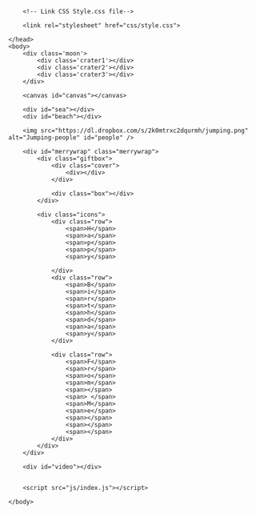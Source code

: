 <!DOCTYPR html>

<html lang="en">
    <head>
        <meta charset="UTF-8">
        <title>Birthday Gift - Dzaki Jo</title>
        
        <!-- Link CSS Style.css file-->
        
        <link rel="stylesheet" href="css/style.css">
        
    </head>
    <body>
        <div class='moon'>
            <div class='crater1'></div>
            <div class='crater2'></div>
            <div class='crater3'></div>
        </div>
        
        <canvas id="canvas"></canvas>
        
        <div id="sea"></div>
        <div id="beach"></div>
        
        <img src="https://dl.dropbox.com/s/2k0mtrxc2dqurmh/jumping.png" alt="Jumping-people" id="people" />
        
        <div id="merrywrap" class="merrywrap">
            <div class="giftbox">
                <div class="cover">
                    <div></div>
                </div>
                
                <div class="box"></div>
            </div>
            
            <div class="icons">
                <div class="row">
                    <span>H</span>
                    <span>a</span>
                    <span>p</span>
                    <span>p</span>
                    <span>y</span>
                    
                </div>
                <div class="row">
                    <span>B</span>
                    <span>i</span>
                    <span>r</span>
                    <span>t</span>
                    <span>h</span>
                    <span>d</span>
                    <span>a</span>
                    <span>y</span>
                </div>
                
                <div class="row">
                    <span>F</span>
                    <span>r</span>
                    <span>o</span>
                    <span>m</span>
                    <span></span>
                    <span> </span>
                    <span>M</span>
                    <span>e</span>
                    <span></span>
                    <span></span>
                    <span></span>
                </div>
            </div>
        </div>
        
        <div id="video"></div>
        
        
        <script src="js/index.js"></script>
        
    </body>
</html>
